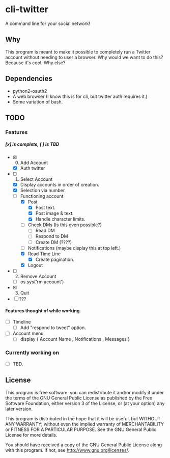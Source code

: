 # cli-twitter
A command line for your social network!

## Why
This program is meant to make it possible to completely run a Twitter
account without needing to user a browser. Why would we want to do this?
Because it's cool. Why else?

## Dependencies
* python2-oauth2
* A web browser (I know this is for cli, but twitter auth requires it.)
* Some variation of bash.




## TODO

### Features

##### [x] is complete, [ ] is TBD
- [x] 0. Add Account
  - [x] Auth twitter
- [ ] 1. Select Account
  - [x] Display accounts in order of creation.
  - [x] Selection via number.
  - [ ] Functioning account
    - [x] Post
      - [x] Post text.
      - [x] Post image & text.
      - [x] Handle character limits.
    - [ ] Check DMs (Is this even possible?)
      - [ ] Read DM
      - [ ] Respond to DM
      - [ ] Create DM (????)
    - [ ] Notifications (maybe display this at top left.)
    - [x] Read Time Line
      - [x] Create pagination.
    - [x] Logout
- [ ] 2. Remove Account
  - [ ] os.sys('rm account')
- [x] 3. Quit
- [ ] ???

#### Features thought of while working
- [ ] Timeline
  - [ ] Add "respond to tweet" option. 
- [ ] Account menu
  - [ ] display { Account Name , Notifications , Messages }

### Currently working on
- [ ] TBD.


## License

This program is free software: you can redistribute it and/or modify it under the terms of the GNU General Public License as published by the Free Software Foundation, either version 3 of the License, or (at your option) any later version.

This program is distributed in the hope that it will be useful, but WITHOUT ANY WARRANTY; without even the implied warranty of MERCHANTABILITY or FITNESS FOR A PARTICULAR PURPOSE. See the GNU General Public License for more details.

You should have received a copy of the GNU General Public License along with this program. If not, see http://www.gnu.org/licenses/.
